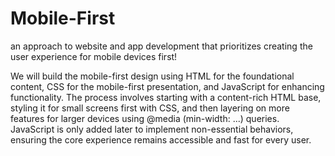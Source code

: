 # Mobile-First
an approach to website and app development that prioritizes creating the user experience for mobile devices first!


We will build the mobile-first design using HTML for the foundational content, CSS for the mobile-first presentation, and JavaScript for enhancing functionality. The process involves starting with a content-rich HTML base, styling it for small screens first with CSS, and then layering on more features for larger devices using @media (min-width: ...) queries. JavaScript is only added later to implement non-essential behaviors, ensuring the core experience remains accessible and fast for every user.

